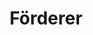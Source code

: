 ---
title: "Förderer"
meta_title: ""
description: "This is meta description"
draft: false
uberschrift: "Danke für die Unterstützung"
spenden:
    - title: Jürgen Steinheimer
      image: "/images/baum1.jpg"
      content: Geldspende

    - title: "Spielgenuß (Gisela Wöhrl)"      
      image: "/images/baum2.jpg"
      content: "Geldspende"

    - title: "Privater Spender"
      image: "/images/zaun2.jpg"
      content: "Dank der Spende von 10.000 Euro war der Bau der Hobbithöhle im neuen Schulgarten möglich."

    - title: "Fielmann"
      image: "/images/baum1.jpg"
      content: "Dank der Spende von 29 Bäumen wird es grün in unserem neuen Schulgarten."

    - title: "Baywa Stifung"
      image: "/images/baum2.jpg"
      content: "Die Baywa Stifung unterstützt die Schule rund um das Thema gesunder Schulgarten mit Hochbeeten, Werkzeugen, Kräuterspirale uvm."

    - title: "Sparkassenstiftung"
      image: "/images/zaun2.jpg"
      content: "Der nächste heiße Sommer kommt bestimmt. Mit dem Sonnensegel auf der Terrasse findet man hier dank der Sparkassenstiftung ein schattiges Plätzchen."

    - title: "Allianz Gerneralvertretung Gilching"
      image: "/images/baum1.jpg"
      content: "Der neue Schulgarten verdankt der Allianz schöne natürliche Sitzgelegenheiten - Granitblöcke als Sitzgelegenheiten im Garten, zum Ausruhen, plaudern und beobachten."

    - title: "Aktion Mensch"
      image: "/images/baum2.jpg"
      content: "Die Aktion Mensch unterstützt die Schule rund um das Thema Schach mit einer neuen Ausstattung im Schulgarten (Sitzgelegenheiten, Sonnensegel, Außenschachbrett, Behausung für die Schachfiguren) und einem Schachtrainer für die Schachprojekte. Das Projekt Kunst in Schule und Natur ermöglicht Kunst- und Kreativprojekte in und um unsere Naturerlebnisschule."

    - title: "VR Bank Sta-Herrsching-Landsberg"
      image: "/images/zaun2.jpg"
      content: "Schon seit Jahren unterstützt die VR Bank die Schule mit einem Malwettbewerb.Dank einer Geldspende werden einige akute Anschaffungen für unsere neue Schule möglich."

    - title: "Reisenthel"
      image: "/images/baum1.jpg"
      content: "Dank einer großzügigen Spende des Unternehmens Reisenthel Accessoires konnten in den letzten Jahren Kletterprojekte für die 3.-Klässler der Gilchinger Montessorischule realisiert werden."

    - title: "Andechser Molkerei"
      image: "/images/baum2.jpg"
      content: "Die Andechser Molkerei Scheitz unterstützt mit ihrem Sortiment an ANDECHSER NATUR® Bio-Molkereiprodukten regelmäßig die Nachtisch-Küche der Montessorischule Gilching."

    - title: "Deutsche Postcode Lotterie"
      image: "/images/zaun2.jpg"
      content: "Dank der großzügigen Förderung durch die Deutsche Postcode Lotterie konnten über zwei Jahre hinweg Projekte im MINT-Bereich finanziert und durchgeführt werden."
 
---